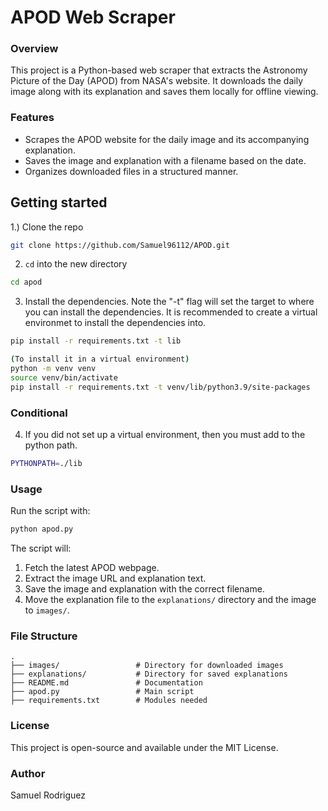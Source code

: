 # APOD Web Scraper

### Overview
This project is a Python-based web scraper that extracts the Astronomy Picture of the Day (APOD) from NASA's website. It downloads the daily image along with its explanation and saves them locally for offline viewing.

### Features
- Scrapes the APOD website for the daily image and its accompanying explanation.
- Saves the image and explanation with a filename based on the date.
- Organizes downloaded files in a structured manner.

## Getting started

1.) Clone the repo
```bash
git clone https://github.com/Samuel96112/APOD.git
```
2. `cd` into the new directory
```bash
cd apod
```

3. Install the dependencies. Note the "-t" flag will set the target to where 
   you can install the dependencies. It is recommended to create a virtual 
   environmet to install the dependencies into.  
```bash 
pip install -r requirements.txt -t lib

(To install it in a virtual environment)
python -m venv venv 
source venv/bin/activate
pip install -r requirements.txt -t venv/lib/python3.9/site-packages

```

### Conditional
4. If you did not set up a virtual environment, then you must add to the python
   path. 
```bash
PYTHONPATH=./lib
```

### Usage
Run the script with:

```bash
python apod.py
```

The script will:
1. Fetch the latest APOD webpage.
2. Extract the image URL and explanation text.
3. Save the image and explanation with the correct filename.
4. Move the explanation file to the `explanations/` directory and the image to 
   `images/`.

### File Structure
```
.
├── images/                 # Directory for downloaded images
├── explanations/           # Directory for saved explanations
├── README.md               # Documentation
├── apod.py                 # Main script
├── requirements.txt        # Modules needed
```

### License
This project is open-source and available under the MIT License.

### Author
Samuel Rodriguez


